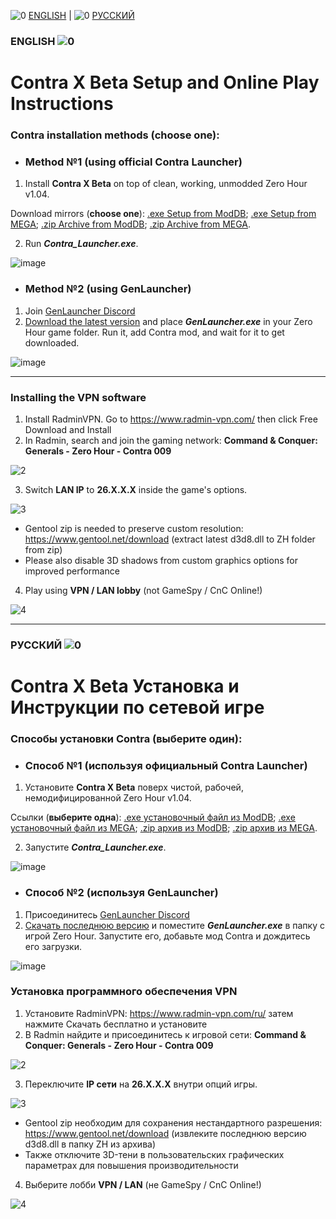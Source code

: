 ![0](https://cdn.discordapp.com/attachments/410500983198580740/948933165177765938/flag-gb.jpg) [ENGLISH](#ENGLISH-) | ![0](https://cdn.discordapp.com/attachments/410500983198580740/948934837664878592/flag-ru.jpg) [РУССКИЙ](#РУССКИЙ-)
### ENGLISH ![0](https://cdn.discordapp.com/attachments/410500983198580740/948933165177765938/flag-gb.jpg)
# Contra X Beta Setup and Online Play Instructions

### Contra installation methods (choose one):

* ### Method №1 (using official Contra Launcher)
1. Install **Contra X Beta** on top of clean, working, unmodded Zero Hour v1.04.

Download mirrors (**choose one**):
[.exe Setup from ModDB](https://www.moddb.com/mods/contra/downloads/contra-x-beta-setup);
[.exe Setup from MEGA](https://mega.nz/file/MQ5lyJiQ#Yi_vGN0vN_8WHgeaBK7q-EX70QoP-0ffELdGNwbPWFU);
[.zip Archive from ModDB](https://www.moddb.com/mods/contra/downloads/contra-x-beta-archive);
[.zip Archive from MEGA](https://mega.nz/file/ZRxDWIDJ#1O40yHg6pgv0JDx72b-A3c7C7a1dtOtownnt-GHmPOQ).

2. Run ***Contra_Launcher.exe***.

![image](https://github.com/ContraMod/Launcher/assets/32432772/bf1f75f0-eedb-43fe-aec6-e62b6573818f)


* ### Method №2 (using GenLauncher)
1. Join [GenLauncher Discord](https://discord.com/invite/fFGpudz5hV)
2. [Download the latest version](https://discord.com/channels/886293575128739860/886296846882996274/926436133775233075) and place ***GenLauncher.exe*** in your Zero Hour game folder. Run it, add Contra mod, and wait for it to get downloaded.

![image](https://github.com/ContraMod/Launcher/assets/32432772/91cb8342-73a8-471c-9476-8ab922bbf75c)


---
### Installing the VPN software

1. Install RadminVPN. Go to https://www.radmin-vpn.com/ then click Free Download and Install
2. In Radmin, search and join the gaming network:
**Command & Conquer: Generals - Zero Hour - Contra 009**

![2](https://media.discordapp.net/attachments/410501978784006144/795776427739971604/unknown.png)

3. Switch **LAN IP** to **26.X.X.X** inside the game's options.

![3](https://media.discordapp.net/attachments/410501978784006144/795781301134819348/unknown.png)
- Gentool zip is needed to preserve custom resolution:
https://www.gentool.net/download (extract latest d3d8.dll to ZH folder from zip)
- Please also disable 3D shadows from custom graphics options for improved performance

4. Play using **VPN / LAN lobby** (not GameSpy / CnC Online!)

![4](https://github.com/ContraMod/Launcher/assets/32432772/faa20aad-2032-46d5-ab1b-a64065c84642)


---
### РУССКИЙ ![0](https://cdn.discordapp.com/attachments/410500983198580740/948934837664878592/flag-ru.jpg)
# Contra X Beta Установка и Инструкции по сетевой игре

### Способы установки Contra (выберите один):

* ### Способ №1 (используя официальный Contra Launcher)
1. Установите **Contra X Beta** поверх чистой, рабочей, немодифицированной Zero Hour v1.04.

Ссылки (**выберите одна**):
[.exe установочный файл из ModDB](https://www.moddb.com/mods/contra/downloads/contra-x-beta-setup);
[.exe установочный файл из MEGA](https://mega.nz/file/MQ5lyJiQ#Yi_vGN0vN_8WHgeaBK7q-EX70QoP-0ffELdGNwbPWFU);
[.zip архив из ModDB](https://www.moddb.com/mods/contra/downloads/contra-x-beta-archive);
[.zip архив из MEGA](https://mega.nz/file/ZRxDWIDJ#1O40yHg6pgv0JDx72b-A3c7C7a1dtOtownnt-GHmPOQ).

2. Запустите ***Contra_Launcher.exe***.

![image](https://github.com/ContraMod/Launcher/assets/32432772/bf1f75f0-eedb-43fe-aec6-e62b6573818f)


* ### Способ №2 (используя GenLauncher)
1. Присоединитесь [GenLauncher Discord](https://discord.com/invite/fFGpudz5hV)
2. [Скачать последнюю версию](https://discord.com/channels/886293575128739860/886296846882996274/926436133775233075) и поместите ***GenLauncher.exe*** в папку с игрой Zero Hour. Запустите его, добавьте мод Contra и дождитесь его загрузки.

![image](https://github.com/ContraMod/Launcher/assets/32432772/91cb8342-73a8-471c-9476-8ab922bbf75c)


### Установка программного обеспечения VPN

1. Установите RadminVPN: https://www.radmin-vpn.com/ru/ затем нажмите Скачать бесплатно и установите
2. В Radmin найдите и присоединитесь к игровой сети:
**Command & Conquer: Generals - Zero Hour - Contra 009**

![2](https://media.discordapp.net/attachments/194120076054495232/768127932320710676/unknown.png)

3. Переключите **IP сети** на **26.X.X.X** внутри опций игры.

![3](https://media.discordapp.net/attachments/410501978784006144/795781594764804106/unknown.png)
- Gentool zip необходим для сохранения нестандартного разрешения:
https://www.gentool.net/download (извлеките последнюю версию d3d8.dll в папку ZH из архива)
- Также отключите 3D-тени в пользовательских графических параметрах для повышения производительности

4. Выберите лобби **VPN / LAN** (не GameSpy / CnC Online!)

![4](https://github.com/ContraMod/Launcher/assets/32432772/0849827a-432a-485f-8a97-6d2b82d2df85)

